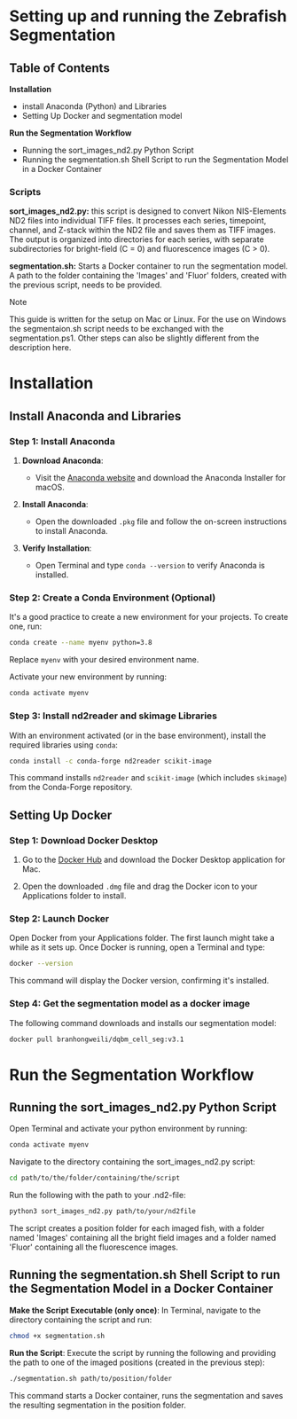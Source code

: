 # Setting up and running the Zebrafish Segmentation

## Table of Contents
__Installation__

- install Anaconda (Python) and Libraries
- Setting Up Docker and segmentation model

__Run the Segmentation Workflow__

- Running the sort_images_nd2.py Python Script
- Running the segmentation.sh Shell Script to run the Segmentation Model in a Docker Container


### Scripts
__sort_images_nd2.py:__ this script is designed to convert Nikon NIS-Elements ND2 files into individual TIFF files.
It processes each series, timepoint, channel, and Z-stack within the ND2 file and saves them as TIFF images.
The output is organized into directories for each series, with separate subdirectories for 
bright-field (C = 0) and fluorescence images (C > 0).

__segmentation.sh:__ Starts a Docker container to run the segmentation model. A path to the folder containing the 'Images' and 'Fluor' folders, created with the previous script, needs to be provided.

> [!note]
> This guide is written for the setup on Mac or Linux. For the use on Windows the segmentaion.sh script needs to be exchanged with the segmentation.ps1. Other steps can also be slightly different from the description here.

# Installation 

## Install Anaconda and Libraries

### Step 1: Install Anaconda

1. **Download Anaconda**:
   - Visit the [Anaconda website](https://www.anaconda.com/products/individual) and download the Anaconda Installer for macOS.

2. **Install Anaconda**:
   - Open the downloaded `.pkg` file and follow the on-screen instructions to install Anaconda.

3. **Verify Installation**:
   - Open Terminal and type `conda --version` to verify Anaconda is installed.

### Step 2: Create a Conda Environment (Optional)

It's a good practice to create a new environment for your projects. To create one, run:

```bash
conda create --name myenv python=3.8
```

Replace `myenv` with your desired environment name.

Activate your new environment by running:

```bash
conda activate myenv
```

### Step 3: Install nd2reader and skimage Libraries

With an environment activated (or in the base environment), install the required libraries using `conda`:

```bash
conda install -c conda-forge nd2reader scikit-image
```

This command installs `nd2reader` and `scikit-image` (which includes `skimage`) from the Conda-Forge repository.


## Setting Up Docker

### Step 1: Download Docker Desktop

1. Go to the [Docker Hub](https://hub.docker.com/editions/community/docker-ce-desktop-mac/) and download the Docker Desktop application for Mac.

2. Open the downloaded `.dmg` file and drag the Docker icon to your Applications folder to install.

### Step 2: Launch Docker
 Open Docker from your Applications folder. The first launch might take a while as it sets up.
 Once Docker is running, open a Terminal and type:

 ```bash
 docker --version
 ```

  This command will display the Docker version, confirming it's installed.
  
### Step 4: Get the segmentation model as a docker image
The following command downloads and installs our segmentation model:
```bash
docker pull branhongweili/dqbm_cell_seg:v3.1
```

# Run the Segmentation Workflow

## Running the sort_images_nd2.py Python Script

Open Terminal and activate your python environment by running:
```bash
conda activate myenv
```

Navigate to the directory containing the sort_images_nd2.py script:
```bash
cd path/to/the/folder/containing/the/script
```

Run the following with the path to your .nd2-file:
```bash
python3 sort_images_nd2.py path/to/your/nd2file
```
The script creates a position folder for each imaged fish, with a folder named 'Images' containing all the bright field images and a folder named 'Fluor' containing all the fluorescence images.


## Running the segmentation.sh Shell Script to run the Segmentation Model in a Docker Container
**Make the Script Executable (only once)**:
   In Terminal, navigate to the directory containing the script and run:
   ```bash
   chmod +x segmentation.sh 
   ```

**Run the Script**:
   Execute the script by running the following and providing the path to one of the imaged positions (created in the previous step):
   ```bash
   ./segmentation.sh path/to/position/folder
   ```

   This command starts a Docker container, runs the segmentation and saves the resulting segmentation in the position folder.